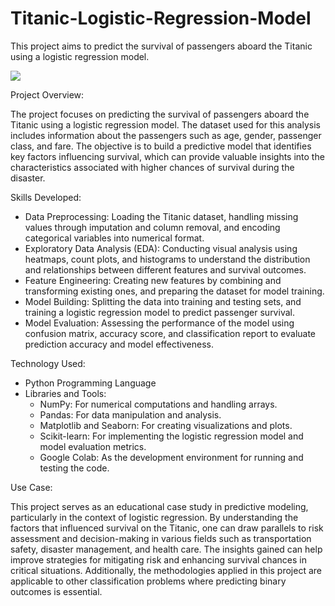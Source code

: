 # Titanic-Logistic-Regression-Model
This project aims to predict the survival of passengers aboard the Titanic using a logistic regression model.

<img src= "https://github.com/dhwani123s/Images/blob/main/titanic-sinking.jpg">

Project Overview:

The project focuses on predicting the survival of passengers aboard the Titanic using a logistic regression model. The dataset used for this analysis includes information about the passengers such as age, gender, passenger class, and fare. The objective is to build a predictive model that identifies key factors influencing survival, which can provide valuable insights into the characteristics associated with higher chances of survival during the disaster.

Skills Developed:
  - Data Preprocessing: Loading the Titanic dataset, handling missing values through imputation and column removal, and encoding categorical variables into numerical format.
  - Exploratory Data Analysis (EDA): Conducting visual analysis using heatmaps, count plots, and histograms to understand the distribution and relationships between different features and survival outcomes.
  - Feature Engineering: Creating new features by combining and transforming existing ones, and preparing the dataset for model training.
  - Model Building: Splitting the data into training and testing sets, and training a logistic regression model to predict passenger survival.
  - Model Evaluation: Assessing the performance of the model using confusion matrix, accuracy score, and classification report to evaluate prediction accuracy and model effectiveness.


Technology Used:
  - Python Programming Language
  - Libraries and Tools:
    - NumPy: For numerical computations and handling arrays.
    - Pandas: For data manipulation and analysis.
    - Matplotlib and Seaborn: For creating visualizations and plots.
    - Scikit-learn: For implementing the logistic regression model and model evaluation metrics.
    - Google Colab: As the development environment for running and testing the code.

Use Case:

This project serves as an educational case study in predictive modeling, particularly in the context of logistic regression. By understanding the factors that influenced survival on the Titanic, one can draw parallels to risk assessment and decision-making in various fields such as transportation safety, disaster management, and health care. The insights gained can help improve strategies for mitigating risk and enhancing survival chances in critical situations. Additionally, the methodologies applied in this project are applicable to other classification problems where predicting binary outcomes is essential.
